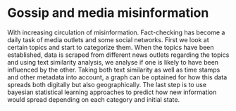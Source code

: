 # Gossip and media misinformation

With increasing circulation of misinformation. Fact-checking has become a daily task of media outlets and some social networks. First we look at certain topics and start to categorize them. When the topics have been established, data is scraped from different news outlets regarding the topics and using text similarity analysis, we analyse if one is likely to have been influenced by the other. Taking both text similarity as well as time stamps and other metadata into account, a graph can be optained for how this data spreads both digitally but also geographically. The last step is to use bayesian statistical learning approaches to predict how new information would spread depending on each category and initial state.
